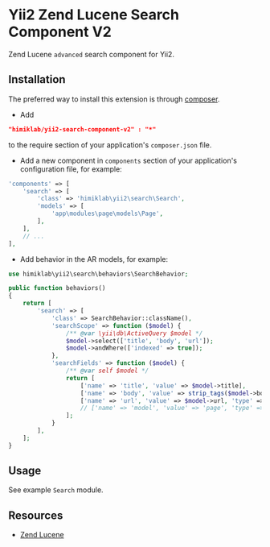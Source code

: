 Yii2 Zend Lucene Search Component V2
====================================
Zend Lucene `advanced` search component for Yii2.

Installation
------------
The preferred way to install this extension is through [composer](http://getcomposer.org/download/).

* Add

```json
"himiklab/yii2-search-component-v2" : "*"
```

to the require section of your application's `composer.json` file.

* Add a new component in `components` section of your application's configuration file, for example:

```php
'components' => [
    'search' => [
        'class' => 'himiklab\yii2\search\Search',
        'models' => [
            'app\modules\page\models\Page',
        ],
    ],
    // ...
],
```

* Add behavior in the AR models, for example:

```php
use himiklab\yii2\search\behaviors\SearchBehavior;

public function behaviors()
{
    return [
        'search' => [
            'class' => SearchBehavior::className(),
            'searchScope' => function ($model) {
                /** @var \yii\db\ActiveQuery $model */
                $model->select(['title', 'body', 'url']);
                $model->andWhere(['indexed' => true]);
            },
            'searchFields' => function ($model) {
                /** @var self $model */
                return [
                    ['name' => 'title', 'value' => $model->title],
                    ['name' => 'body', 'value' => strip_tags($model->body)],
                    ['name' => 'url', 'value' => $model->url, 'type' => SearchBehavior::FIELD_KEYWORD],
                    // ['name' => 'model', 'value' => 'page', 'type' => SearchBehavior::FIELD_UNSTORED],
                ];
            }
        ],
    ];
}
```

Usage
-----
See example `Search` module.

Resources
---------
* [Zend Lucene](http://framework.zend.com/manual/1.12/en/zend.search.lucene.html)
